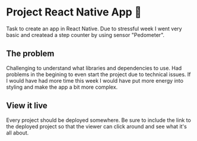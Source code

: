 # Project React Native App 📱

Task to create an app in React Native. Due to stressful week I went very basic and createad a step counter by using sensor "Pedometer". 

## The problem

Challenging to understand what libraries and dependencies to use. Had problems in the begining to even start the project due to technical issues. If I would have had more time this week I would have put more energy into styling and make the app a bit more complex. 

## View it live

Every project should be deployed somewhere. Be sure to include the link to the deployed project so that the viewer can click around and see what it's all about.
